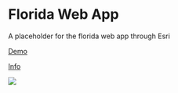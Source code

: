 # Florida Web App

A placeholder for the florida web app through Esri

<a href="https://bstefansen.maps.arcgis.com/apps/webappviewer/index.html?id=a9b83f7e0f58477dad836126c6c43ae5">Demo</a>

<a href="https://www.arcgis.com/home/item.html?id=a9b83f7e0f58477dad836126c6c43ae5">Info</a>

![](https://bstefansen.github.io/Portfolio/images/floridaWebApp.JPG)
